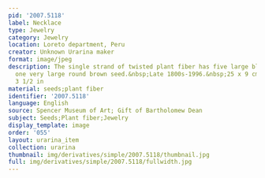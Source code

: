 ```yaml
---
pid: '2007.5118'
label: Necklace
type: Jewelry
category: Jewelry
location: Loreto department, Peru
creator: Unknown Urarina maker
format: image/jpeg
description: The single strand of twisted plant fiber has five large black seeds and
  one very large round brown seed.&nbsp;Late 1800s-1996.&nbsp;25 x 9 cm; 9 13/16 x
  3 1/2 in
material: seeds;plant fiber
identifier: '2007.5118'
language: English
source: Spencer Museum of Art; Gift of Bartholomew Dean
subject: Seeds;Plant fiber;Jewelry
display_template: image
order: '055'
layout: urarina_item
collection: urarina
thumbnail: img/derivatives/simple/2007.5118/thumbnail.jpg
full: img/derivatives/simple/2007.5118/fullwidth.jpg
---
```

